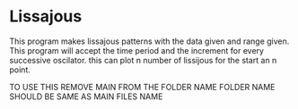 # Lissajous
This program makes lissajous patterns with the data given and range given.
This program will accept the time period and the increment for every successive oscilator.
this can plot n number of lissijous for the start an n point.

TO USE THIS REMOVE MAIN FROM THE FOLDER NAME FOLDER NAME SHOULD BE SAME AS MAIN FILES NAME
